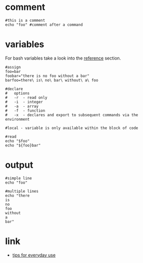 # comment

```
#this is a comment
echo "foo" #comment after a command
```

# variables

For bash variables take a look into the [reference](https://www.gnu.org/software/bash/manual/html_node/Bash-Variables.html) section.

```
#assign
foo=bar
foobar="there is no foo without a bar"
barfoo=there\ is\ no\ bar\ without\ a\ foo
```

```
#declare
#   options
#   -r  - read only
#   -i  - integer
#   -a  - array
#   -f  - function
#   -x  - declares and export to subsequent commands via the environment
```

```
#local - variable is only available within the block of code
```

```
#read
echo "$foo"
echo "${foo}bar"
```

# output

```
#simple line
echo "foo"

#multiple lines
echo "there
is
no
foo
without
a
bar"
```

# link

* [tips for everyday use](https://opensource.com/article/18/5/bash-tricks)
